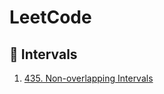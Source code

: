 # LeetCode

## 🧠 Intervals

1. [435. Non-overlapping Intervals](https://leetcode.com/problems/non-overlapping-intervals/description/)
